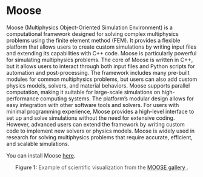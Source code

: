# Moose

Moose (Multiphysics Object-Oriented Simulation Environment) is a computational framework designed for solving complex multiphysics problems using the finite element method (FEM). It provides a flexible platform that allows users to create custom simulations by writing input files and extending its capabilities with C++ code. Moose is particularly powerful for simulating multiphysics problems. The core of Moose is written in C++, but it allows users to interact through both input files and Python scripts for automation and post-processing. The framework includes many pre-built modules for common multiphysics problems, but users can also add custom physics models, solvers, and material behaviors. Moose supports parallel computation, making it suitable for large-scale simulations on high-performance computing systems. The platform’s modular design allows for easy integration with other software tools and solvers. For users with minimal programming experience, Moose provides a high-level interface to set up and solve simulations without the need for extensive coding. However, advanced users can extend the framework by writing custom code to implement new solvers or physics models. Moose is widely used in research for solving multiphysics problems that require accurate, efficient, and scalable simulations.

You can install Moose [here](https://mooseframework.inl.gov/getting_started/installation/index.html).

<figure id="fig-indenter-video" style="text-align: center; margin: auto;">
  <!-- This container will hold the dynamic media (image or video) -->
  <div id="dynamic-media-container" style="width: 600px; margin: auto;"></div>
  <figcaption style="margin-top: 8px; font-size: 14px; color: #555; text-align: center;">
    <strong>Figure 1:</strong> Example of scientific visualization from the
    <a href="https://mooseframework.inl.gov/gallery.html" target="_blank" rel="noopener noreferrer">
      MOOSE gallery
    </a>.
  </figcaption>
</figure>

<script>
  // List of media to display
  const media = [
    {
      src: "https://mooseframework.inl.gov/large_media/gallery/weld.mp4",
      alt: "Welding simulation of a pressure vessel"
    },
    {
      src: "https://mooseframework.inl.gov/large_media/gallery/3D_SSB.mp4",
      alt: "Charge-discharge cycle of a full solid-state battery"
    },
    {
      src: "https://mooseframework.inl.gov/large_media/gallery/streamlines_rock.mp4",
      alt: "Flow Streamlines in Digital Rock"
    },
    {
      src: "https://mooseframework.inl.gov/large_media/gallery/twist_gallery.mp4",
      alt: "Wire Twist"
    },
    {
      src: "https://mooseframework.inl.gov/large_media/gallery/golem_app_reservoir_analysis.mp4",
      alt: "Faulted Geothermal Reservoirs"
    },
    {
      src: "https://mooseframework.inl.gov/large_media/gallery/laser_welding.mp4",
      alt: "Laser Melt Pool"
    },
    {
      src: "https://mooseframework.inl.gov/large_media/gallery/corner_flow.mp4",
      alt: "Single-phase Flow in a Packed Bed"
    },
    {
      src: "https://mooseframework.inl.gov/large_media/gallery/elder.mp4",
      alt: "Density Driven Porous Flow"
    },
    {
      src: "https://mooseframework.inl.gov/large_media/gallery/step10_result.mp4",
      alt: "Multi-scale Simulation"
    },
    {
      src: "https://mooseframework.inl.gov/large_media/gallery/densification.mp4",
      alt: "3D Densification of Snow"
    },
    {
      src: "https://mooseframework.inl.gov/large_media/gallery/snow.mp4",
      alt: "Dendritic Crystal Growth"
    },
    {
      src: "https://mooseframework.inl.gov/large_media/gallery/ch_40.mp4",
      alt: "3D Spinodal Decomposition"
    },
    {
      src: "https://mooseframework.inl.gov/large_media/gallery/dipole_antenna.mp4",
      alt: "2D Half-Wave Dipole Antenna"
    },
    {
      src: "https://mooseframework.inl.gov/large_media/gallery/grain_tracker.mp4",
      alt: "3D Grain Tracking"
    },
    {
      src: "https://mooseframework.inl.gov/large_media/level_set/vortex_out.mp4",
      alt: "Vortex Benchmark"
    },
    {
      src: "https://mooseframework.inl.gov/large_media/gallery/soil.mp4",
      alt: "Soil Desiccation Simulation"
    },
    {
      src: "https://mooseframework.inl.gov/large_media/contact/2d_indenter.mp4",
      alt: "Axisymmetric Spherical Indenter"
    },
    {
      src: "https://mooseframework.inl.gov/large_media/contact/ironing_gallery.mp4",
      alt: "Frictional Ironing Problem with Mortar Contact"
    }
  ];

  // Select a random image
  const randomMedia = media[Math.floor(Math.random() * media.length)];

  // Set the image source and alt text
  const container = document.getElementById("dynamic-media-container");
  const videoElement = document.createElement("video");
  videoElement.src = randomMedia.src;
  videoElement.alt = randomMedia.alt;
  videoElement.style.width = "100%"; // Adjust width
  videoElement.autoplay = true; // Autoplay the video
  videoElement.loop = true; // Loop the video
  videoElement.muted = true; // Mute the video
  container.appendChild(videoElement);

  // Add a paragraph below the media to display the alt text
  const description = document.createElement("p");
  description.textContent = randomMedia.alt; // Use the alt text as the description
  description.style.marginTop = "8px";
  description.style.fontSize = "14px";
  description.style.color = "#555";
  description.style.textAlign = "center";
  container.appendChild(description);
</script>
